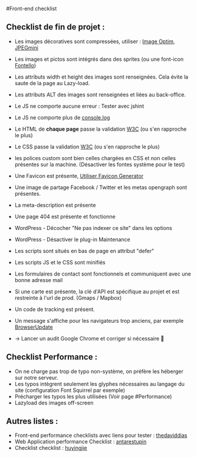 #Front-end checklist

## Checklist de fin de projet :

* Les images décoratives sont compressées, utiliser : [Image Optim](https://imageoptim.com/fr), [JPEGmini](https://www.jpegmini.com/)
* Les images et pictos sont intégrés dans des sprites (ou une font-icon [Fontello](http://fontello.com/))
* Les attributs width et height des images sont renseignées. Cela évite la saute de la page au Lazy-load.
* Les attributs ALT des images sont renseignées et liées au back-office.

* Le JS ne comporte aucune erreur : Tester avec jshint
* Le JS ne comporte plus de [console.log](https://www.npmjs.com/package/gulp-strip-debug)

* Le HTML de **chaque page** passe la validation [W3C](https://validator.w3.org/) (ou s'en rapproche le plus)
* Le CSS passe la validation [W3C](https://jigsaw.w3.org/css-validator/) (ou s'en rapproche le plus)
* les polices custom sont bien celles chargées en CSS et non celles présentes sur la machine. (Désactiver les fontes système pour le test)

* Une Favicon est présente, [Utiliser Favicon Generator](https://realfavicongenerator.net/)
* Une image de partage Facebook / Twitter et les metas opengraph sont présentes.
* La meta-description est présente
* Une page 404 est présente et fonctionne
* WordPress - Décocher "Ne pas indexer ce site" dans les options
* WordPress - Désactiver le plug-in Maintenance

* Les scripts sont situés en bas de page en attribut "defer"
* Les scripts JS et le CSS sont minifiés
* Les formulaires de contact sont fonctionnels et communiquent avec une bonne adresse mail
* Si une carte est présente, la clé d'API est spécifique au projet et est restreinte à l'url de prod. (Gmaps / Mapbox)
* Un code de tracking est présent.

* Un message s'affiche pour les navigateurs trop anciens, par exemple [BrowserUpdate](https://browser-update.org/)

* -> Lancer un audit Google Chrome et corriger si nécessaire 🔨


## Checklist Performance :

* On ne charge pas trop de typo non-système, on préfère les héberger sur notre serveur.
* Les typos intègrent seulement les glyphes nécessaires au langage du site (configuration Font Squirrel par exemple)
* Précharger les typos les plus utilisées (Voir page #Performance)
* Lazyload des images off-screen

## Autres listes :

* Front-end performance checklists avec liens pour tester : [thedaviddias](https://github.com/thedaviddias/Front-End-Performance-Checklist)
* Web Application performance Checklist : [antarestupin](https://github.com/antarestupin/performance-checklist)
* Checklist checklist : [huyingjie](https://github.com/huyingjie/Checklist-Checklist)
